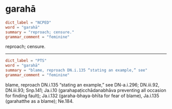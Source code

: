 # garahā

``` toml
dict_label = "NCPED"
word = "garahā"
summary = "reproach; censure."
grammar_comment = "feminine"
```

reproach; censure.

--------------------

``` toml
dict_label = "PTS"
word = "garahā"
summary = "blame, reproach DN.i.135 “stating an example,” see"
grammar_comment = "feminine"
```

blame, reproach DN.i.135 “stating an example,” see DN\-a.i.296; DN.iii.92, DN.iii.93; Snp.141; Ja.i.10 (garahapaṭicchādanabhāva preventing all occasion for finding fault); Ja.i.132 (garaha\-bhaya\-bhīta for fear of blame), Ja.i.135 (garahatthe as a blame); Ne.184.

